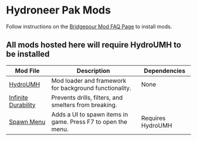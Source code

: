 # Hydroneer Pak Mods
Follow instructions on the [Bridgepour Mod FAQ Page](https://bridgepour.com/mod-faq) to install mods.

## All mods hosted here will require HydroUMH to be installed


| Mod File  | Description | Dependencies |
| ------------- | ------------- | ------------- |
| [HydroUMH](https://github.com/RHlNO/HydroneerModding/raw/main/Release%20Mods/500-HydroUMH_P.pak) | Mod loader and framework for background functionality. | None |
| [Infinite Durability](https://github.com/RHlNO/HydroneerModding/raw/main/Release%20Mods/500-InfiniteDurability_P.pak) | Prevents drills, filters, and smelters from breaking. |
[Spawn Menu](https://github.com/RHlNO/HydroneerModding/raw/main/Release%20Mods/500-SpawnMenu_P.pak) | Adds a UI to spawn items in game. Press F7 to open the menu. |Requires HydroUMH |
